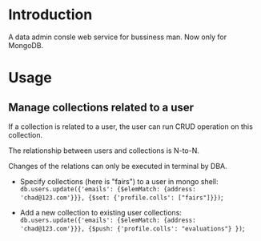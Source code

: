 # Introduction

A data admin consle web service for bussiness man.
Now only for MongoDB.

# Usage

## Manage collections related to a user

If a collection is related to a user, the user can run CRUD operation on this collection.

The relationship between users and collections is N-to-N.

Changes of the relations can only be executed in terminal by DBA.

* Specify collections (here is "fairs") to a user in mongo shell:
  `db.users.update({'emails': {$elemMatch: {address: 'chad@123.com'}}}, {$set: {'profile.colls': ["fairs"]}})`;

* Add a new collection to existing user collections:
  `db.users.update({'emails': {$elemMatch: {address: 'chad@123.com'}}}, {$push: {'profile.colls': "evaluations"} })`;
